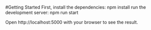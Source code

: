 #Getting Started
First, install the dependencies:
npm install
run the development server:
npm run start

Open http://localhost:5000 with your browser to see the result.
